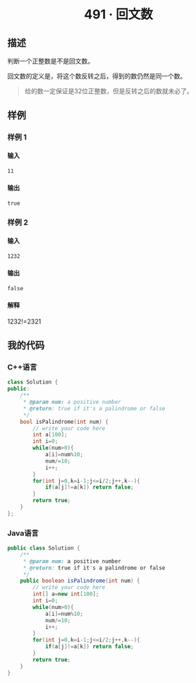 # <center> 491 · 回文数

## 描述

判断一个正整数是不是回文数。

回文数的定义是，将这个数反转之后，得到的数仍然是同一个数。

> 给的数一定保证是32位正整数，但是反转之后的数就未必了。


## 样例

### 样例 1

#### 输入

```txt
11
```

#### 输出

```txt
true
```

### 样例 2

#### 输入

```txt
1232
```

#### 输出

```txt
false
```

#### 解释

1232!=2321

## 我的代码

### C++语言

```c++
class Solution {
public:
    /**
     * @param num: a positive number
     * @return: true if it's a palindrome or false
     */
    bool isPalindrome(int num) {
        // write your code here
        int a[100];
        int i=0;
        while(num>0){
            a[i]=num%10;
            num/=10;
            i++;
        }
        for(int j=0,k=i-1;j<=i/2;j++,k--){
            if(a[j]!=a[k]) return false;
        }
        return true;
    }
};
```

### Java语言

```java
public class Solution {
    /**
     * @param num: a positive number
     * @return: true if it's a palindrome or false
     */
    public boolean isPalindrome(int num) {
        // write your code here
        int[] a=new int[100];
        int i=0;
        while(num>0){
            a[i]=num%10;
            num/=10;
            i++;
        }
        for(int j=0,k=i-1;j<=i/2;j++,k--){
            if(a[j]!=a[k]) return false;
        }
        return true;
    }
}
```